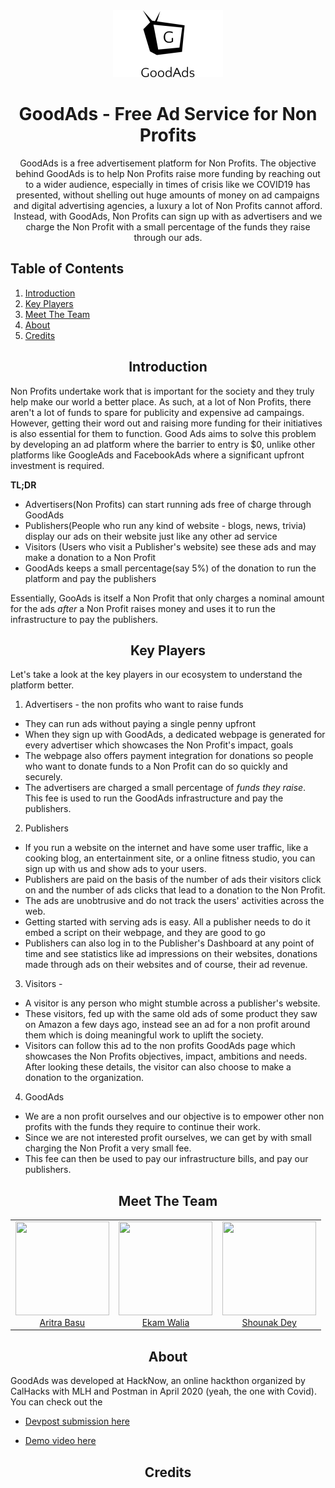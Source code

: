 <div align="center">
  <img src="./goodadslogo.png" alt="GoodAds Logo"  />
  <h1>GoodAds - Free Ad Service for Non Profits</h1>
  <p>
    GoodAds is a free advertisement platform for Non Profits. The objective behind GoodAds is to help Non Profits raise more funding by reaching out to a wider audience, especially in times of crisis like we COVID19 has presented, without shelling out huge amounts of money on ad campaigns and digital advertising agencies, a luxury a lot of Non Profits cannot afford. Instead, with GoodAds, Non Profits can sign up with as advertisers and we charge the Non Profit with a small percentage of the funds they raise through our ads.   
  </p>
</div>

## Table of Contents

1. [Introduction](#introduction)
2. [Key Players](#keyplayers)
3. [Meet The Team](#core-team)
4. [About](#about)
5. [Credits](#credits)

<h2 align="center">Introduction</h2>

Non Profits undertake work that is important for the society and they truly help make our world a better place. As such, at a lot of Non Profits, there aren't a lot of funds to spare for publicity and expensive ad campaings. However, getting their word out and raising more funding for their initiatives is also essential for them to function. Good Ads aims to solve this problem by developing an ad platform where the barrier to entry is \$0, unlike other platforms like GoogleAds and FacebookAds where a significant upfront investment is required.

**TL;DR**

- Advertisers(Non Profits) can start running ads free of charge through GoodAds
- Publishers(People who run any kind of website - blogs, news, trivia) display our ads on their website just like any other ad service
- Visitors (Users who visit a Publisher's website) see these ads and may make a donation to a Non Profit
- GoodAds keeps a small percentage(say 5%) of the donation to run the platform and pay the publishers

Essentially, GooAds is itself a Non Profit that only charges a nominal amount for the ads _after_ a Non Profit raises money and uses it to run the infrastructure to pay the publishers.

<h2 align="center">Key Players</h2>
Let's take a look at the key players in our ecosystem to understand the platform better.

1. Advertisers - the non profits who want to raise funds

- They can run ads without paying a single penny upfront
- When they sign up with GoodAds, a dedicated webpage is generated for every advertiser which showcases the Non Profit's impact, goals
- The webpage also offers payment integration for donations so people who want to donate funds to a Non Profit can do so quickly and securely.
- The advertisers are charged a small percentage of _funds they raise_. This fee is used to run the GoodAds infrastructure and pay the publishers.

2. Publishers

- If you run a website on the internet and have some user traffic, like a cooking blog, an entertainment site, or a online fitness studio, you can sign up with us and show ads to your users.
- Publishers are paid on the basis of the number of ads their visitors click on and the number of ads clicks that lead to a donation to the Non Profit.
- The ads are unobtrusive and do not track the users' activities across the web.
- Getting started with serving ads is easy. All a publisher needs to do it embed a script on their webpage, and they are good to go
- Publishers can also log in to the Publisher's Dashboard at any point of time and see statistics like ad impressions on their websites, donations made through ads on their websites and of course, their ad revenue.

3. Visitors -

- A visitor is any person who might stumble across a publisher's website.
- These visitors, fed up with the same old ads of some product they saw on Amazon a few days ago, instead see an ad for a non profit around them which is doing meaningful work to uplift the society.
- Visitors can follow this ad to the non profits GoodAds page which showcases the Non Profits objectives, impact, ambitions and needs. After looking these details, the visitor can also choose to make a donation to the organization.

4. GoodAds

- We are a non profit ourselves and our objective is to empower other non profits with the funds they require to continue their work.
- Since we are not interested profit ourselves, we can get by with small charging the Non Profit a very small fee.
- This fee can then be used to pay our infrastructure bills, and pay our publishers.

<h2 align="center">Meet The Team</h2>
<table>
  <tbody>
    <tr>
      <td align="center" width="33%" valign="top">
        <img width="150" height="150" src="https://github.com/aritra24.png?s=150">
        <br>
        <a href="https://github.com/aritra24">Aritra Basu</a>
        <br>
      </td>
      <td align="center" width="33%" valign="top">
        <img width="150" height="150" src="https://github.com/ekamwalia.png?s=150">
        <br>
        <a href="https://github.com/ekamwalia">Ekam Walia</a>
        <br>
      </td>
      <td align="center" width="33%" valign="top">
        <img width="150" height="150" src="https://github.com/dylan007.png?s=150">
        <br>
        <a href="https://github.com/dylan007">Shounak Dey</a>
        <br>
      </td>
     </tr>
  </tbody>
</table>

<h2 align="center">About</h2>
GoodAds was developed at HackNow, an online hackthon organized by CalHacks with MLH and Postman in April 2020 (yeah, the one with Covid). You can check out the

- [Devpost submission here](https://devpost.com/software/good-ad)

- [Demo video here](https://youtu.be/4dTG0-VJQ6I)

<h2 align="center">Credits</h2>
